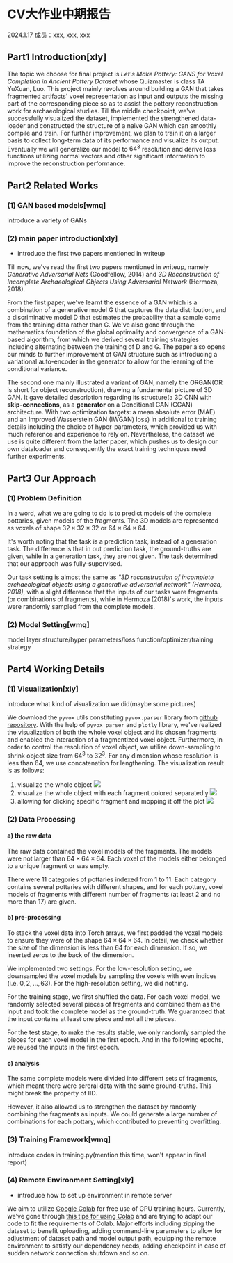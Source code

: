 # CV大作业中期报告

2024.1.17 成员：xxx, xxx, xxx

## Part1 Introduction[xly]
The topic we choose for final project is *Let's Make Pottery: GANS for Voxel Completion in Ancient Pottery Dataset* whose Quizmaster is class TA YuXuan, Luo.
This project mainly revolves around building a GAN that takes fragmented artifacts' voxel representation as input and outputs the missing part of the corresponding piece so as to assist the pottery reconstruction work for archaeological studies. Till the middle checkpoint, we've successfully visualized the dataset, implemented the strengthened data-loader and constructed the structure of a naive GAN which can smoothly compile and train. For further improvement, we plan to train it on a larger basis to collect long-term data of its performance and visualize its output. Eventually we will generalize our model to $64^3$ resolution and derive loss functions utilizing normal vectors and other significant information to improve the reconstruction performance.

## Part2 Related Works

### (1) GAN based models[wmq]
introduce a variety of GANs

### (2) main paper introduction[xly]

- introduce the first two papers mentioned in writeup

Till now, we've read the first two papers mentioned in writeup, namely *Generative Adversarial Nets* (Goodfellow, 2014) and *3D Reconstruction of Incomplete Archaeological Objects Using Adversarial Network* (Hermoza, 2018).

From the first paper, we've learnt the essence of a GAN which is a combination of a generative model G that captures the data distribution, and a discriminative model D that estimates the probability that a sample came from the training data rather than G. We've also gone through the mathematics foundation of the global optimality and convergence of a GAN-based algorithm, from which we derived several training strategies including alternating between the training of D and G. The paper also opens our minds to further improvement of GAN structure such as introducing a variational auto-encoder in the generator to allow for the learning of the conditional variance.

The second one mainly illustrated a variant of GAN, namely the ORGAN(OR is short for object reconstruction), drawing a fundamental picture of 3D GAN. It gave detailed description regarding its structure(a 3D CNN with **skip-connections**, as a **generator** on a Conditional GAN (CGAN) architecture. With two optimization targets: a mean absolute error (MAE) and an Improved Wasserstein GAN (IWGAN) loss) in additional to training details including the choice of hyper-parameters, which provided us with much reference and experience to rely on. Nevertheless, the dataset we use is quite different from the latter paper, which pushes us to design our own dataloader and consequently the exact training techniques need further experiments.

## Part3 Our Approach

### (1) Problem Definition
In a word, what we are going to do is to predict models of the complete pottaries, given models of the fragments. The 3D models are represented as voxels of shape $32\times32\times32$ or $64\times64\times64$.

It's worth noting that the task is a prediction task, instead of a generation task. The difference is that in out prediction task, the ground-truths are given, while in a generation task, they are not given. The task determined that our approach was fully-supervised.

Our task setting is almost the same as *"3D reconstruction of incomplete archaeological objects using a generative adversarial network" (Hermoza, 2018)*, with a slight difference that the inputs of our tasks were fragments (or combinations of fragments), while in Hermoza (2018)'s work, the inputs were randomly sampled from the complete models.

### (2) Model Setting[wmq]
model layer structure/hyper parameters/loss function/optimizer/training strategy

## Part4 Working Details

### (1) Visualization[xly]
introduce what kind of visualization we did(maybe some pictures)

We download the `pyvox` utils constituting `pyvox.parser` library from [github repository](https://github.com/gromgull/py-vox-io). 
With the help of `pyvox parser` and `plotly` library, we've realized the visualization of both the whole voxel object and its chosen fragments and enabled the interaction of a fragmentized voxel object. 
Furthermore, in order to control the resolution of voxel object, we utilize down-sampling to shrink object size from $64^3$ to $32^3$. For any dimension whose resolution is less than 64, we use concatenation for lengthening. 
The visualization result is as follows:
1) visualize the whole object
![](images\plot.png)
1) visualize the whole object with each fragment colored separatedly
![](images\plot_frag.png)
1) allowing for clicking specific fragment and mopping it off the plot
![](images\newplot.png)

### (2) Data Processing
#### a) the raw data
The raw data contained the voxel models of the fragments. The models were not larger than $64\times64\times64$. Each voxel of the models either belonged to a unique fragment or was empty.

There were $11$ categories of pottaries indexed from $1$ to $11$. Each category contains several pottaries with different shapes, and for each pottary, voxel models of fragments with different number of fragments (at least $2$ and no more than $17$) are given.

#### b) pre-processing
To stack the voxel data into Torch arrays, we first padded the voxel models to ensure they were of the shape $64\times64\times64$. In detail, we check whether the size of the dimension is less than $64$ for each dimension. If so, we inserted zeros to the back of the dimension.

We implemented two settings. For the low-resolution setting, we downsampled the voxel models by sampling the voxels with even indices (i.e. $0,2,\dots,63$). For the high-resolution setting, we did nothing.

For the training stage, we first shuffled the data. For each voxel model, we randomly selected several pieces of fragments and combined them as the input and took the complete model as the ground-truth. We guaranteed that the input contains at least one piece and not all the pieces.

For the test stage, to make the results stable, we only randomly sampled the pieces for each voxel model in the first epoch. And in the following epochs, we reused the inputs in the first epoch.

#### c) analysis
The same complete models were divided into different sets of fragments, which meant there were sereral data with the same ground-truths. This might break the property of IID.

However, it also allowed us to strengthen the dataset by randomly combining the fragments as inputs. We could generate a large number of combinations for each pottary, which contributed to preventing overfitting.

### (3) Training Framework[wmq]
introduce codes in training.py(mention this time, won't appear in final report)

### (4) Remote Environment Setting[xly]

- introduce how to set up environment in remote server

We aim to utilize [Google Colab](https://colab.research.google.com/) for free use of GPU training hours. Currently, we've gone through [this tips for using Colab](https://zhuanlan.zhihu.com/p/666938608) and are trying to adapt our code to fit the requirements of Colab. Major efforts including zipping the dataset to benefit uploading, adding command-line parameters to allow for adjustment of dataset path and model output path, equipping the remote environment to satisfy our dependency needs, adding checkpoint in case of sudden network connection shutdown and so on.
